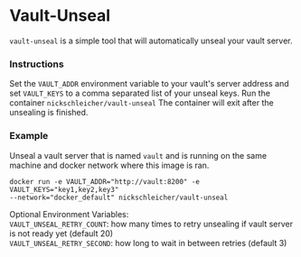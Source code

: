 # Vault-Unseal
`vault-unseal` is a simple tool that will automatically unseal your vault server.

  
### Instructions
Set the `VAULT_ADDR` environment variable to your vault's server address and set `VAULT_KEYS` to a comma separated list of your unseal keys. Run the container `nickschleicher/vault-unseal` The container will exit after the unsealing is finished.

  
### Example
Unseal a vault server that is named `vault` and is running on the same machine and docker network where this image is ran.
```
docker run -e VAULT_ADDR="http://vault:8200" -e VAULT_KEYS="key1,key2,key3" 
--network="docker_default" nickschleicher/vault-unseal
```  
  
Optional Environment Variables:  
`VAULT_UNSEAL_RETRY_COUNT`: how many times to retry unsealing if vault server is not ready yet (default 20)  
`VAULT_UNSEAL_RETRY_SECOND`: how long to wait in between retries (default 3)